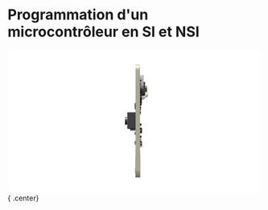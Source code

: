 
# Programmation d'un microcontrôleur en SI et NSI

![bbc-microbit gif](../images/bbc-microbit.gif){ .center}
